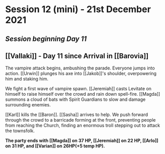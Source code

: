 # Session 12 (mini) - 21st December 2021
## *Session beginning Day 11*

## [[Vallaki]] - Day 11 since Arrival in [[Barovia]]

The vampire attack begins, ambushing the parade. Everyone jumps into action. [[Urwin]] plunges his axe into [[Jakob]]'s shoulder, overpowering him and staking him.

We fight a first wave of vampire spawn. [[Jeremiah]] casts Levitate on himself to raise himself over the crowd and rain down spell-fire. [[Magda]] summons a cloud of bats with Spirit Guardians to slow and damage surrounding enemies.

[[Karl]] kills the [[Baron]]. [[Sasha]] arrives to help. We push forward through the crowd to a barricade forming at the front, preventing people from reaching the Church, finding an enormous troll stepping out to attack the townsfolk.

**The party ends with [[Magda]] on 37 HP, [[Jeremiah]] on 22 HP, [[Arlo]] on 31 HP, and [[Varian]] on 26HP(+5 temp HP).**
